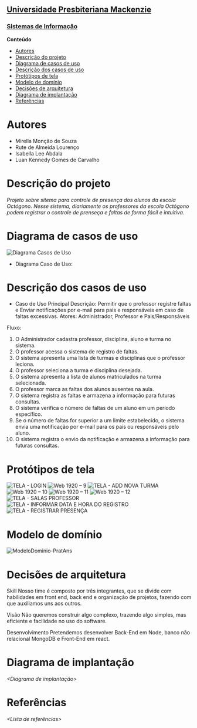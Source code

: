 <h2><a href= "https://www.mackenzie.br">Universidade Presbiteriana Mackenzie</a></h2>
<h3><a href= "https://www.mackenzie.br/graduacao/sao-paulo-higienopolis/sistemas-de-informacao">Sistemas de Informação</a></h3>



**Conteúdo**

- [Autores](#autores)
- [Descrição do projeto](#descrição-do-projeto)
- [Diagrama de casos de uso](#diagrama-de-casos-de-uso)
- [Descrição dos casos de uso](#descrição-dos-casos-de-uso)
- [Protótipos de tela](#protótipos-de-tela)
- [Modelo de domínio](#modelo-de-domínio)
- [Decisões de arquitetura](#decisões-de-arquitetura)
- [Diagrama de implantação](#diagrama-de-implantação)
- [Referências](#referências)


# Autores

* Mirella Monção de Souza
* Rute de Almeida Lourenço
* Isabella Lee Abdala
* Luan Kennedy Gomes de Carvalho


# Descrição do projeto

*Projeto sobre sitema para controle de presença dos alunos da escola Octógono.*
*Nesse sistema, diariamente os professores da escola Octógono podem registrar o controle de prenseça e faltas de forma fácil e intuitiva.*


# Diagrama de casos de uso
![Diagrama Casos de Uso](https://github.com/mirellissima1/ppads-2023s/assets/88807596/217a1197-463e-4866-aa6f-c5cbd4ebfd77)

* Diagrama Caso de Uso:

# Descrição dos casos de uso

* Caso de Uso Principal
Descrição: Permitir que o professor registre faltas e Enviar notificações por e-mail para pais e responsáveis em caso de faltas excessivas.
Atores: Administrador, Professor e Pais/Responsáveis

Fluxo: 
1. O Administrador cadastra professor, disciplina, aluno e turma no sistema.
2. O professor acessa o sistema de registro de faltas.
3. O sistema apresenta uma lista de turmas e disciplinas que o professor leciona.
4. O professor seleciona a turma e disciplina desejada.
5. O sistema apresenta a lista de alunos matriculados na turma selecionada.
6. O professor marca as faltas dos alunos ausentes na aula.
7. O sistema registra as faltas e armazena a informação para futuras consultas.
8. O sistema verifica o número de faltas de um aluno em um período específico.
9. Se o número de faltas for superior a um limite estabelecido, o sistema envia uma notificação por e-mail para os pais ou responsáveis pelo aluno.
10. O sistema registra o envio da notificação e armazena a informação para futuras consultas.


# Protótipos de tela
![TELA - LOGIN](https://user-images.githubusercontent.com/88807596/219998781-8097e83b-0637-4f4f-a232-a27b40e5c23e.jpg)
![Web 1920 – 9](https://user-images.githubusercontent.com/88807596/235555557-75c155b9-ee13-4056-89e1-aae97abc0034.jpg)
![TELA - ADD NOVA TURMA](https://user-images.githubusercontent.com/88807596/235555568-f2fcd317-567a-45d5-a973-117436faa4ac.jpg)
![Web 1920 – 10](https://user-images.githubusercontent.com/88807596/235555574-fc101482-4ab1-49c0-8745-50e618a88117.jpg)
![Web 1920 – 11](https://user-images.githubusercontent.com/88807596/235555580-2829f204-a2fe-4a76-8a6d-4a089d0ed990.jpg)
![Web 1920 – 12](https://user-images.githubusercontent.com/88807596/235555590-606bdae8-4e4f-4ce5-8a87-2f3800da8cca.jpg)
![TELA - SALAS PROFESSOR](https://user-images.githubusercontent.com/88807596/219998789-fa3e580d-4559-4437-8ba1-ab976d827a8e.jpg)
![TELA - INFORMAR DATA E HORA DO REGISTRO](https://user-images.githubusercontent.com/88807596/222939093-d73e9d50-4b23-49fc-95eb-ca152d082566.png)
![TELA - REGISTRAR PRESENÇA](https://user-images.githubusercontent.com/88807596/222939104-70efa4cc-1a20-401f-8863-1158135adf54.png)



# Modelo de domínio

![ModeloDominio-PratAns](https://user-images.githubusercontent.com/88807596/236650065-0add8548-9ea3-40ce-ac96-5c18234ed634.jpeg)



# Decisões de arquitetura

Skill
Nosso time é composto por três integrantes, que se divide com habilidades em front end, back end e organização de projetos, fazendo com que auxiliamos uns aos outros. 

Visão
Não queremos construir algo complexo, trazendo algo simples, mas eficiente e facilidade no uso do software.

Desenvolvimento
Pretendemos desenvolver Back-End em Node, banco não relacional MongoDB e Front-End em react.

# Diagrama de implantação

*&lt;Diagrama de implantação&gt;*

# Referências

*&lt;Lista de referências&gt;*
